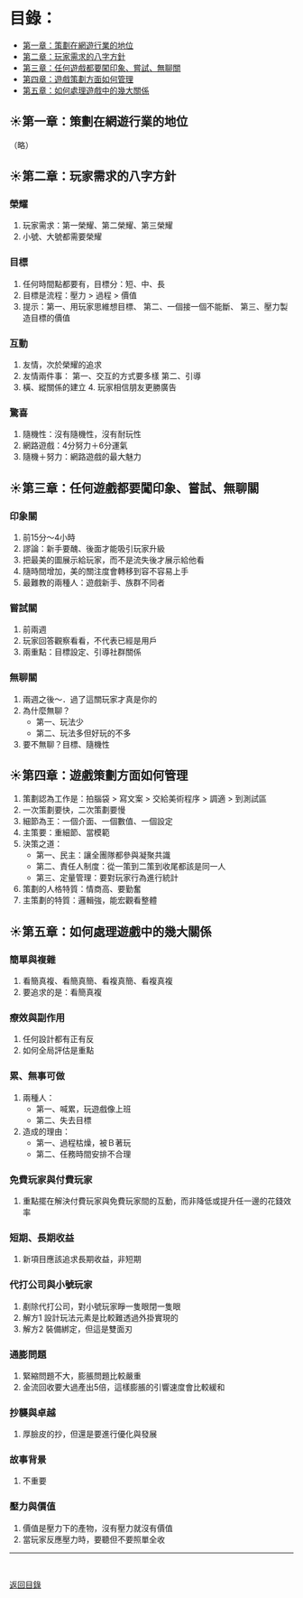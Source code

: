 # 目錄：

* [第一章：策劃在網遊行業的地位](#1)
* [第二章：玩家需求的八字方針](#2)
* [第三章：任何遊戲都要闖印象、嘗試、無聊關](#3)
* [第四章：遊戲策劃方面如何管理](#4)
* [第五章：如何處理遊戲中的幾大關係](#5)

<span id="1"></span>  

## :sunny:第一章：策劃在網遊行業的地位
（略）

<span id="2"></span>  

## :sunny:第二章：玩家需求的八字方針
### 榮耀 
1. 玩家需求：第一榮耀、第二榮耀、第三榮耀 
2. 小號、大號都需要榮耀 
	
### 目標 
1. 任何時間點都要有，目標分：短、中、長 
2. 目標是流程：壓力 > 過程 > 價值 
3. 提示：第一、用玩家思維想目標、 第二、一個接一個不能斷、 第三、壓力製造目標的價值 
	
### 互動 
1. 友情，次於榮耀的追求 
2. 友情兩件事： 第一、交互的方式要多樣 第二、引導 
3. 橫、縱關係的建立 4. 玩家相信朋友更勝廣告 
	
### 驚喜 
1. 隨機性：沒有隨機性，沒有耐玩性 
2. 網路遊戲：4分努力＋6分運氣 
3. 隨機＋努力：網路遊戲的最大魅力 
	
<span id="3"></span>  

## :sunny:第三章：任何遊戲都要闖印象、嘗試、無聊關

### 印象關
1. 前15分～4小時 
2. 謬論：新手要醜、後面才能吸引玩家升級 
3. 把最美的圖展示給玩家，而不是流失後才展示給他看 
4. 隨時間增加，美的關注度會轉移到容不容易上手 
5. 最難教的兩種人：遊戲新手、族群不同者
	
### 嘗試關
1. 前兩週
2. 玩家回答觀察看看，不代表已經是用戶
3. 兩重點：目標設定、引導社群關係
	
### 無聊關
1. 兩週之後～．過了這關玩家才真是你的
2. 為什麼無聊？  
    * 第一、玩法少
    * 第二、玩法多但好玩的不多
3. 要不無聊？目標、隨機性
	
<span id="4"></span>  

## :sunny:第四章：遊戲策劃方面如何管理
1. 策劃認為工作是：拍腦袋 > 寫文案 > 交給美術程序 > 調適 > 到測試區
2. 一次策劃要快，二次策劃要慢
3. 細節為王：一個介面、一個數值、一個設定
4. 主策要：重細節、當模範
5. 決策之道：
	* 第一、民主：讓全團隊都參與凝聚共識
	* 第二、責任人制度：從一策到二策到收尾都該是同一人
	* 第三、定量管理：要對玩家行為進行統計
6. 策劃的人格特質：情商高、要勤奮
7. 主策劃的特質：邏輯強，能宏觀看整體
	
<span id="5"></span>  

## :sunny:第五章：如何處理遊戲中的幾大關係
### 簡單與複雜
1. 看簡真複、看簡真簡、看複真簡、看複真複
2. 要追求的是：看簡真複
	
### 療效與副作用
1. 任何設計都有正有反
2. 如何全局評估是重點
	
### 累、無事可做
1. 兩種人：
	* 第一、喊累，玩遊戲像上班
	* 第二、失去目標
2. 造成的理由：
	* 第一、過程枯燥，被Ｂ著玩
	* 第二、任務時間安排不合理
		
### 免費玩家與付費玩家
1. 重點擺在解決付費玩家與免費玩家間的互動，而非降低或提升任一邊的花錢效率
	
### 短期、長期收益
1. 新項目應該追求長期收益，非短期

### 代打公司與小號玩家
1. 剷除代打公司，對小號玩家睜一隻眼閉一隻眼
2. 解方1 設計玩法元素是比較難透過外掛實現的
3. 解方2 裝備綁定，但這是雙面刃
	
### 通膨問題
1. 緊縮問題不大，膨脹問題比較嚴重
2. 金流回收要大過產出5倍，這樣膨脹的引響速度會比較緩和
	
### 抄襲與卓越
1. 厚臉皮的抄，但還是要進行優化與發展
	
### 故事背景
1. 不重要
	
### 壓力與價值
1. 價值是壓力下的產物，沒有壓力就沒有價值
2. 當玩家反應壓力時，要聽但不要照單全收

---

<br>

[返回目錄](/README.md)
